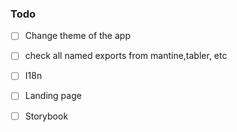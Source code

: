 ### Todo
- [ ] Change theme of the app
- [ ] check all named exports from mantine,tabler, etc
- [ ] I18n
- [ ] Landing page
- [ ] Storybook

